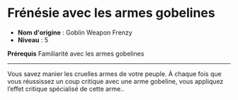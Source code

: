 # Frénésie avec les armes gobelines

 * **Nom d'origine** : Goblin Weapon Frenzy
 * **Niveau** : 5


<p><strong>Prérequis</strong> Familiarité avec les armes gobelines</p>
<hr>
<p>Vous savez manier les cruelles armes de votre peuple. À chaque fois que vous réussissez un coup critique avec une arme gobeline, vous appliquez l’effet critique spécialisé de cette arme..</p>